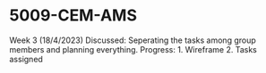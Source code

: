 # 5009-CEM-AMS

Week 3 (18/4/2023) Discussed: Seperating the tasks among group members and planning everything.
Progress: 1. Wireframe 2. Tasks assigned
